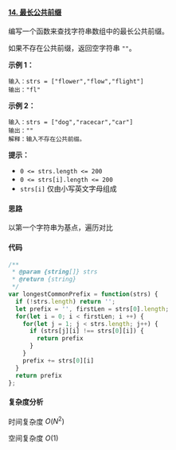 #### [14. 最长公共前缀](https://leetcode-cn.com/problems/longest-common-prefix/)

编写一个函数来查找字符串数组中的最长公共前缀。

如果不存在公共前缀，返回空字符串 `""`。

 

**示例 1：**

```
输入：strs = ["flower","flow","flight"]
输出："fl"
```

**示例 2：**

```
输入：strs = ["dog","racecar","car"]
输出：""
解释：输入不存在公共前缀。
```

 

**提示：**

- `0 <= strs.length <= 200`
- `0 <= strs[i].length <= 200`
- `strs[i]` 仅由小写英文字母组成

#### 思路

以第一个字符串为基点，遍历对比

#### 代码

```javascript
/**
 * @param {string[]} strs
 * @return {string}
 */
var longestCommonPrefix = function(strs) {
  if (!strs.length) return '';
  let prefix = '', firstLen = strs[0].length;
  for(let i = 0; i < firstLen; i ++) {
    for(let j = 1; j < strs.length; j++) {
      if (strs[j][i] !== strs[0][i]) {
        return prefix
      }
    }
    prefix += strs[0][i]
  }
  return prefix
};
```

#### 复杂度分析

时间复杂度	$O(N^2)$

空间复杂度	$O(1)$

